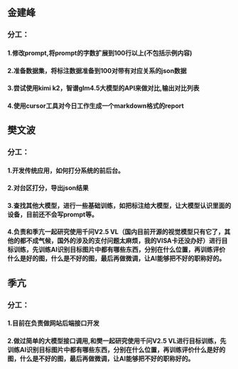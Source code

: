 

## 金建峰
### 分工：
#### 1.修改prompt,将prompt的字数扩展到100行以上(不包括示例内容)
#### 2.准备数据集，将标注数据准备到100对带有对应关系的json数据
#### 3.尝试使用kimi k2，智谱glm4.5大模型的API来做对比,输出对比列表
#### 4.使用cursor工具对今日工作生成一个markdown格式的report

## 樊文波
### 分工：
#### 1.开发传统应用，如何打分系统的前后台。
#### 2.对台区打分，导出json结果
#### 3.查找其他大模型，进行一些基础训练，如把标注给大模型，让大模型认识里面的设备，目前还不会写prompt等。
#### 4.负责和季亢一起研究使用千问V2.5 VL（国内目前开源的视觉模型只有它了，其他的都不成气候，国外的涉及的支付问题太麻烦，我的VISA卡还没办好）进行目标训练，先训练AI识别目标图片中都有哪些东西，分别在什么位置，再训练评价什么是好的图，什么是不好的图，最后再做微调，让AI能够把不好的职称好的。
## 季亢
### 分工：
#### 1.目前在负责做网站后端接口开发
#### 2.做过简单的大模型接口调用,和樊一起研究使用千问V2.5 VL进行目标训练，先训练AI识别目标图片中都有哪些东西，分别在什么位置，再训练评价什么是好的图，什么是不好的图，最后再做微调，让AI能够把不好的职称好的。
